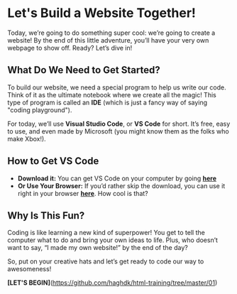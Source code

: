 # Let's Build a Website Together!


Today, we’re going to do something super cool: we’re going to create a website! By the end of this little adventure, you’ll have your very own webpage to show off. Ready? Let’s dive in!

## What Do We Need to Get Started?

To build our website, we need a special program to help us write our code. Think of it as the ultimate notebook where we create all the magic! This type of program is called an **IDE** (which is just a fancy way of saying "coding playground").

For today, we’ll use **Visual Studio Code**, or **VS Code** for short. It’s free, easy to use, and even made by Microsoft (you might know them as the folks who make Xbox!).

## How to Get VS Code
- **Download it:**  You can get VS Code on your computer by going **[here](https://code.visualstudio.com/)**
- **Or Use Your Browser:** If you’d rather skip the download, you can use it right in your browser **[here](https://vscode.dev/)**. How cool is that?

## Why Is This Fun?

Coding is like learning a new kind of superpower! You get to tell the computer what to do and bring your own ideas to life. Plus, who doesn’t want to say, “I made my own website!” by the end of the day?

So, put on your creative hats and let’s get ready to code our way to awesomeness!

**[LET'S BEGIN]**(https://github.com/haghdk/html-training/tree/master/01)